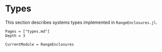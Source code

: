 # Types

This section describes systems types implemented in `RangeEnclosures.jl`.

```@contents
Pages = ["types.md"]
Depth = 3
```

```@meta
CurrentModule = RangeEnclosures
```
